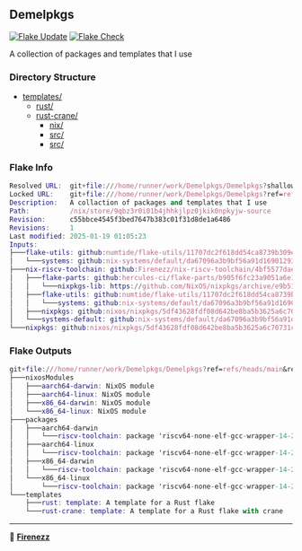 ## Demelpkgs

[![Flake Update](https://github.com/Firenezz/Demelpkgs/actions/workflows/flake-update.yml/badge.svg)](https://github.com/Firenezz/Demelpkgs/blob/main/.github/workflows/flake-update.yml)
[![Flake Check](https://github.com/Firenezz/Demelpkgs/actions/workflows/flake-check.yml/badge.svg)](https://github.com/Firenezz/Demelpkgs/blob/main/.github/workflows/flake-check.yml)

A collection of packages and templates that I use
### Directory Structure

- [templates/](templates/)
  - [rust/](templates/rust/)
  - [rust-crane/](templates/rust-crane/)
    - [nix/](templates/rust-crane/nix/)
    - [src/](templates/rust-crane/src/)
    - [src/](templates/rust/src/)

### Flake Info

```nix
Resolved URL:  git+file:///home/runner/work/Demelpkgs/Demelpkgs?shallow=1
Locked URL:    git+file:///home/runner/work/Demelpkgs/Demelpkgs?ref=refs/heads/main&rev=c55bbce4545f3bed7647b383c01f31d8de1a6486&shallow=1
Description:   A collaction of packages and templates that I use
Path:          /nix/store/9qbz3r0i01b4jhhkjlpz0jkik0npkyjw-source
Revision:      c55bbce4545f3bed7647b383c01f31d8de1a6486
Revisions:     1
Last modified: 2025-01-19 01:05:23
Inputs:
├───flake-utils: github:numtide/flake-utils/11707dc2f618dd54ca8739b309ec4fc024de578b (2024-11-13 21:27:16)
│   └───systems: github:nix-systems/default/da67096a3b9bf56a91d16901293e51ba5b49a27e (2023-04-09 08:27:08)
├───nix-riscv-toolchain: github:Firenezz/nix-riscv-toolchain/4bf5577daeb22ae84ba8371b9093dbd4bb048d41 (2025-01-19 00:42:49)
│   ├───flake-parts: github:hercules-ci/flake-parts/b905f6fc23a9051a6e1b741e1438dbfc0634c6de (2025-01-06 05:57:10)
│   │   └───nixpkgs-lib: https://github.com/NixOS/nixpkgs/archive/e9b51731911566bbf7e4895475a87fe06961de0b.tar.gz?narHash=sha256-CewEm1o2eVAnoqb6Ml%2BQi9Gg/EfNAxbRx1lANGVyoLI%3D (2025-01-01 23:35:19)
│   ├───flake-utils: github:numtide/flake-utils/11707dc2f618dd54ca8739b309ec4fc024de578b (2024-11-13 21:27:16)
│   │   └───systems: github:nix-systems/default/da67096a3b9bf56a91d16901293e51ba5b49a27e (2023-04-09 08:27:08)
│   ├───nixpkgs: github:nixos/nixpkgs/5df43628fdf08d642be8ba5b3625a6c70731c19c (2025-01-16 21:27:11)
│   └───systems-default: github:nix-systems/default/da67096a3b9bf56a91d16901293e51ba5b49a27e (2023-04-09 08:27:08)
└───nixpkgs: github:nixos/nixpkgs/5df43628fdf08d642be8ba5b3625a6c70731c19c (2025-01-16 21:27:11)

```

### Flake Outputs

```nix
git+file:///home/runner/work/Demelpkgs/Demelpkgs?ref=refs/heads/main&rev=c55bbce4545f3bed7647b383c01f31d8de1a6486&shallow=1
├───nixosModules
│   ├───aarch64-darwin: NixOS module
│   ├───aarch64-linux: NixOS module
│   ├───x86_64-darwin: NixOS module
│   └───x86_64-linux: NixOS module
├───packages
│   ├───aarch64-darwin
│   │   └───riscv-toolchain: package 'riscv64-none-elf-gcc-wrapper-14-20241116'
│   ├───aarch64-linux
│   │   └───riscv-toolchain: package 'riscv64-none-elf-gcc-wrapper-14-20241116'
│   ├───x86_64-darwin
│   │   └───riscv-toolchain: package 'riscv64-none-elf-gcc-wrapper-14-20241116'
│   └───x86_64-linux
│       └───riscv-toolchain: package 'riscv64-none-elf-gcc-wrapper-14-20241116'
└───templates
    ├───rust: template: A template for a Rust flake
    └───rust-crane: template: A template for a Rust flake with crane

```

---

👤 [**Firenezz**](https://github.com/Firenezz)
